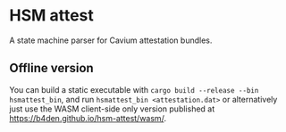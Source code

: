 # HSM attest

A state machine parser for Cavium attestation bundles.

## Offline version
You can build a static executable with `cargo build --release --bin hsmattest_bin`, and run `hsmattest_bin <attestation.dat>` or alternatively just use the WASM client-side only version published at <https://b4den.github.io/hsm-attest/wasm/>.
